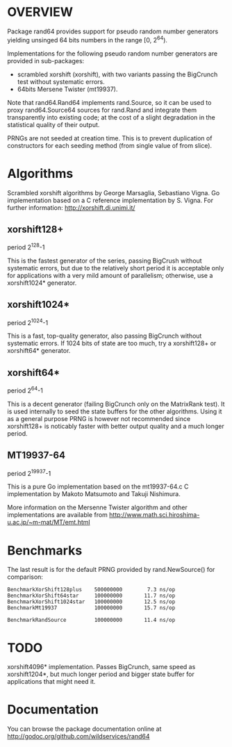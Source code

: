 # OVERVIEW

Package rand64 provides support for pseudo random number generators
yielding unsinged 64 bits numbers in the range [0, 2<sup>64</sup>).

Implementations for the following pseudo random number generators are provided
in sub-packages:

 - scrambled xorshift (xorshift), with two variants passing the BigCrunch test
   without systematic errors.
 - 64bits Mersene Twister (mt19937).

Note that rand64.Rand64 implements rand.Source, so it can be used to proxy
rand64.Source64 sources for rand.Rand and integrate them transparently into
existing code; at the cost of a slight degradation in the statistical quality
of their output.

PRNGs are not seeded at creation time. This is to prevent duplication of
constructors for each seeding method (from single value of from slice).

# Algorithms

Scrambled xorshift algorithms by George Marsaglia, Sebastiano Vigna. Go
implementation based on a C reference implementation by S. Vigna. For further
information: http://xorshift.di.unimi.it/

## xorshift128+
period 2<sup>128</sup>-1

This is the fastest generator of the series, passing BigCrush without
systematic errors, but due to the relatively short period it is
acceptable only for applications with a very mild amount of parallelism;
otherwise, use a xorshift1024\* generator.

## xorshift1024\*
period 2<sup>1024</sup>-1

This is a fast, top-quality generator, also passing BigCrunch without
systematic errors. If 1024 bits of state are too much, try a
xorshift128+ or xorshift64\* generator.

## xorshift64\*
period 2<sup>64</sup>-1

This is a decent generator (failing BigCrunch only on the MatrixRank
test). It is used internally to seed the state buffers for the other
algorithms. Using it as a general purpose PRNG is however not
recommended since xorshift128+ is noticably faster with better output
quality and a much longer period.

## MT19937-64
period 2<sup>19937</sup>-1

This is a pure Go implementation based on the mt19937-64.c C implementation
by Makoto Matsumoto and Takuji Nishimura.

More information on the Mersenne Twister algorithm and other implementations
are available from http://www.math.sci.hiroshima-u.ac.jp/~m-mat/MT/emt.html

# Benchmarks

The last result is for the default PRNG provided by rand.NewSource() for
comparison:

    BenchmarkXorShift128plus    500000000        7.3 ns/op
    BenchmarkXorShift64star     100000000       11.7 ns/op
    BenchmarkXorShift1024star   100000000       12.5 ns/op
    BenchmarkMt19937            100000000       15.7 ns/op
    
    BenchmarkRandSource         100000000       11.4 ns/op

# TODO

xorshift4096\* implementation. Passes BigCrunch, same speed as xorshift1204\*,
but much longer period and bigger state buffer for applications that might
need it.

# Documentation

You can browse the package documentation online at http://godoc.org/github.com/wildservices/rand64
